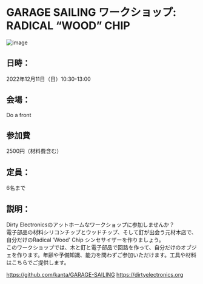 # GARAGE SAILING ワークショップ: RADICAL “WOOD” CHIP
![image](https://user-images.githubusercontent.com/1097902/206856214-8ea4f68f-e144-40de-906a-c58dc52e94c7.png)

## 日時：
2022年12月11日（日）10:30-13:00

## 会場：
Do a front

## 参加費
2500円（材料費含む）


## 定員：
6名まで

## 説明：
Dirty Electronicsのアットホームなワークショップに参加しませんか？<br />
電子部品の材料シリコンチップとウッドチップ、そして釘が出会う元材木店で、自分だけのRadical 'Wood' Chip シンセサイザーを作りましょう。<br />
このワークショップでは、木と釘と電子部品で回路を作って、自分だけのオブジェを作ります。年齢や予備知識、能力を問わずご参加いただけます。工具や材料はこちらでご提供します。<br />

https://github.com/kanta/GARAGE-SAILING
https://dirtyelectronics.org
